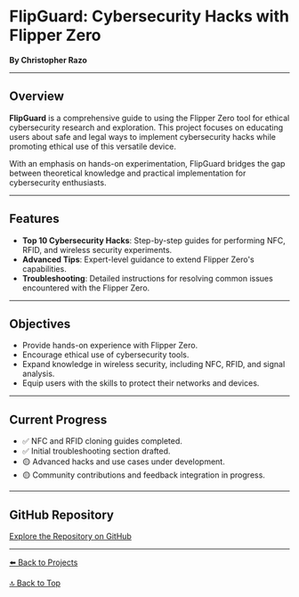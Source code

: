 # FlipGuard: Cybersecurity Hacks with Flipper Zero <a id="flipguard"></a>

**By Christopher Razo**

---

## Overview

**FlipGuard** is a comprehensive guide to using the Flipper Zero tool for ethical cybersecurity research and exploration. This project focuses on educating users about safe and legal ways to implement cybersecurity hacks while promoting ethical use of this versatile device.

With an emphasis on hands-on experimentation, FlipGuard bridges the gap between theoretical knowledge and practical implementation for cybersecurity enthusiasts.

---

## Features

- **Top 10 Cybersecurity Hacks**: Step-by-step guides for performing NFC, RFID, and wireless security experiments.
- **Advanced Tips**: Expert-level guidance to extend Flipper Zero's capabilities.
- **Troubleshooting**: Detailed instructions for resolving common issues encountered with the Flipper Zero.

---

## Objectives

- Provide hands-on experience with Flipper Zero.
- Encourage ethical use of cybersecurity tools.
- Expand knowledge in wireless security, including NFC, RFID, and signal analysis.
- Equip users with the skills to protect their networks and devices.

---

## Current Progress

- ✅ NFC and RFID cloning guides completed.
- ✅ Initial troubleshooting section drafted.
- 🟡 Advanced hacks and use cases under development.
- 🟡 Community contributions and feedback integration in progress.

---

## GitHub Repository

[Explore the Repository on GitHub](https://github.com/c-razo/FlipGuard.io)

---

[⬅️ Back to Projects](../index.md#projects)

[🔝 Back to Top](#flipguard)
